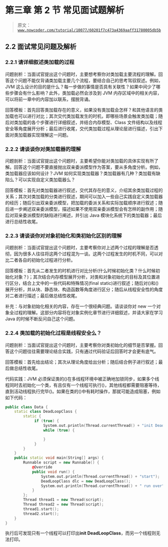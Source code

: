 # 第三章 第 2 节 常见面试题解析

> 原文：[`www.nowcoder.com/tutorial/10077/60201f7c473a4369aaff31780005db5b`](https://www.nowcoder.com/tutorial/10077/60201f7c473a4369aaff31780005db5b)

## 2.2 面试常见问题及解析

### 2.2.1 请详细叙述类加载的过程

问题剖析：当面试官提出这个问题时，主要想考察你对类加载主要流程的理解。回答这个问题不能仅背诵类加载主要几个流程，要结合自己的思考驾驭叙述。例如，JVM 这么设计的目的是什么？每一步做的事情是否具有关联性？如果中间少了哪些步骤会有什么影响？此外，类加载必然会涉及到 JVM 内存区域中的相关内容，可以将前一章中的内容加以联系，摆脱背诵。

回答模板：首先回答类加载存在的意义，如果没有类加载会怎样？和其他语言的类加载也可以进行对比；其次交代类加载发生的时机，即哪些场景会触发类加载；随后对类加载的各个步骤进行详细叙述，并结合内存模型、Class 文件结构以及线程安全等角度展开分析；最后进行收尾，交代类加载过程从理论层进行描述，引出下面对类加载器实现理解这一问题。

### 2.2.2 请谈谈你对类加载器的理解

问题剖析：当面试官提出这个问题时，主要希望你能对类加载的具体实现有所了解。回答这个问题不要直接抛出双亲委派模型作为答案，要从多角度分析。例如，类加载器应该如何设计？JVM 如何实现类加载器？类加载器有几种？类加载有缺陷么？可以实现自定义类加载器么？

回答模板：首先对类加载器进行叙述，交代其存在的意义，介绍其余类加载过程的关系；其次对类加载的分类进行叙述，期间可以加入一些自己实践自定义类加载器的经历；随后引出双亲委派模型，把加载的委派关系和实际加载顺序进行叙述；随后进一步阐述双亲委派模型，描述如果不使用双亲委派模型会有怎样的副作用；随后对双亲委派模型的缺陷进行阐述，并引出 Java 模块化系统下的类加载器；最后进行总结性收尾。

### 2.2.3 请谈谈你对对象初始化和类初始化区别的理解

问题剖析：当面试官提出这个问题时，主要考察你对上述两个过程的理解是否透彻，因为很多人往往将这两个过程混为一谈。这两个过程发生的时机不同，可以对比二者各自的初始化过程进行分析。

回答模板：首先从二者发生的时机进行对比分析(什么时候初始化类？什么时候初始化对象？)；其次结合内存模型展开分析，对类和对象初始化的目标及其位置进行区分，结合上文中的一些代码和特殊情况(final static)进行叙述；随后对<clinit>()和<init>()展开分析，并从块、静态块、构造函数等角度进行区分；随后从线程安全性的角度对二者进行描述；最后做总结性收尾。</init></clinit>

补充：与对象初始化相关的内容，存在一个很经典问题。请谈谈你对 new 一个对象全过程的理解。这部分内容将在对象实例化章节进行详细叙述，并请大家在学习 Java 的时候不断反问自己这个问题。

### 2.2.4 类加载的初始化过程是线程安全么？

问题剖析：当面试官提出这个问题时，主要考察你对类初始化的细节是否掌握。回答这个问题往往需要理论结合实践，只有通过代码验证后回答时才会更有底气。

回答模板：首先给出结论；其次从理论角度给出分析；随后结合例子进行叙述；最后做总结性收尾。

代码实践：JVM 必须保证类的<clinit>()在多线程环境中被正确地加锁同步，如果多个线程同时去初始化一个类，有且仅有一个线程可执行<clinit>()，其他线程都需要阻塞等待，直到活动线程执行完毕<clinit>()。如果在类的<clinit>()中有耗时操作，那就可能造成阻塞，例如如下代码：</clinit></clinit></clinit></clinit>

```cpp
public class Data {
    static class DeadLoopClass {
        static {
             if (true) {
                 System.out.println(Thread.currentThread() + "init DeadLoopClass");
                 while (true) {

                 }
             }
        }
    }
    public static void main(String[] args) {
        Runnable script = new Runnable() {
            @Override
            public void run() {
                System.out.println(Thread.currentThread() + "start");
                DeadLoopClass dlc = new DeadLoopClass();
                System.out.println(Thread.currentThread() + " run over");
            }
        };
        Thread thread1 = new Thread(script);
        Thread thread2 = new Thread(script);
        thread1.start(); 
        thread2.start();
    }
}
```

执行后可发现只有一个线程可以打印出**init DeadLoopClass**，而另一个线程则无法打印。